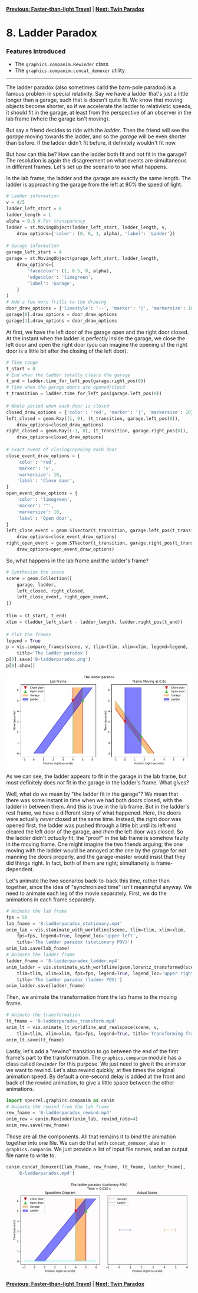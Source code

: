 [**Previous: Faster-than-light Travel**](7-ftl.md) | [**Next: Twin Paradox**](9-twinparadox.md)

# 8. Ladder Paradox

### Features Introduced
- The `graphics.companim.Rewinder` class
- The `graphics.companim.concat_demuxer` utility

---

The ladder paradox (also sometimes calld the barn-pole paradox) is a famous problem in special relativity. Say we have a ladder that's just a little longer than a garage, such that is doesn't quite fit. We know that moving objects become shorter, so if we accelerate the ladder to relativistic speeds, it should fit in the garage, at least from the perspective of an observer in the lab frame (where the garage isn't moving).

But say a friend decides to ride with the *ladder*. Then the friend will see the *garage* moving towards the ladder, and so the *garage* will be even shorter than before. If the ladder didn't fit before, it definitely wouldn't fit now.

But how can this be? How can the ladder both fit and not fit in the garage? The resolution is again the disagreement on what events are simultaneous in different frames. Let's set up the scenario to see what happens.

In the lab frame, the ladder and the garage are exactly the same length. The ladder is approaching the garage from the left at 80% the speed of light.

```python
# Ladder information
v = 4/5
ladder_left_start = 0
ladder_length = 1
alpha = 0.5 # For transparency
ladder = st.MovingObject(ladder_left_start, ladder_length, v,
    draw_options={'color': (0, 0, 1, alpha), 'label': 'Ladder'})

# Garage information
garage_left_start = 4
garage = st.MovingObject(garage_left_start, ladder_length,
    draw_options={
        'facecolor': (1, 0.5, 0, alpha),
        'edgecolor': 'limegreen',
        'label': 'Garage',
    }
)
# Add a few more frills to the drawing
door_draw_options = {'linestyle': '--', 'marker': '|', 'markersize': 10}
garage[0].draw_options = door_draw_options
garage[1].draw_options = door_draw_options
```

At first, we have the left door of the garage open and the right door closed. At the instant when the ladder is perfectly inside the garage, we close the left door and open the right door (you can imagine the opening of the right door is a little bit after the closing of the left door).

```python
# Time range
t_start = 0
# End when the ladder totally clears the garage
t_end = ladder.time_for_left_pos(garage.right_pos(0))
# Time when the garage doors are opened/closd
t_transition = ladder.time_for_left_pos(garage.left_pos(0))

# Whole period when each door is closed
closed_draw_options = {'color': 'red', 'marker': '|', 'markersize': 10}
left_closed = geom.Ray((1, 0), (t_transition, garage.left_pos(0)),
    draw_options=closed_draw_options)
right_closed = geom.Ray((-1, 0), (t_transition, garage.right_pos(0)),
    draw_options=closed_draw_options)

# Exact event of closing/opening each door
close_event_draw_options = {
    'color': 'red',
    'marker': 'v',
    'markersize': 10,
    'label': 'Close door',
}
open_event_draw_options = {
    'color': 'limegreen',
    'marker': '^',
    'markersize': 10,
    'label': 'Open door',
}
left_close_event = geom.STVector(t_transition, garage.left_pos(t_transition),
    draw_options=close_event_draw_options)
right_open_event = geom.STVector(t_transition, garage.right_pos(t_transition),
    draw_options=open_event_draw_options)
```

So, what happens in the lab frame and the ladder's frame?

```python
# Synthesize the scene
scene = geom.Collection([
    garage, ladder,
    left_closed, right_closed,
    left_close_event, right_open_event,
])

tlim = (t_start, t_end)
xlim = (ladder_left_start - ladder_length, ladder.right_pos(t_end))

# Plot the frames
legend = True
p = vis.compare_frames(scene, v, tlim=tlim, xlim=xlim, legend=legend,
    title='The ladder paradox')
p[0].save('8-ladderparadox.png')
p[0].show()
```
![The ladder paradox](figures/8-ladderparadox.png)

As we can see, the ladder appears to fit in the garage in the lab frame, but most definitely does *not* fit in the garage in the ladder's frame. What gives?

Well, what do we mean by "the ladder fit in the garage"? We mean that there was some instant in time when we had both doors closed, with the ladder in between them. And this is true in the lab frame. But in the ladder's rest frame, we have a different story of what happened. Here, the doors were actually *never* closed at the same time. Instead, the right door was opened first, the ladder was pushed through a little bit until its left end cleared the left door of the garage, and *then* the left door was closed. So the ladder didn't *actually* fit; the "proof" in the lab frame is somehow faulty in the moving frame. One might imagine the two friends arguing; the one moving with the ladder would be annoyed at the one by the garage for not manning the doors properly, and the garage-master would insist that they did things right. In fact, both of them are right; simultaneity is frame-dependent.

Let's animate the two scenarios back-to-back this time, rather than together, since the idea of "synchronized time" isn't meaningful anyway. We need to animate each leg of the movie separately. First, we do the animations in each frame separately.

```python
# Animate the lab frame
fps = 50
lab_fname = '8-ladderparadox_stationary.mp4'
anim_lab = vis.stanimate_with_worldline(scene, tlim=tlim, xlim=xlim,
    fps=fps, legend=True, legend_loc='upper left',
    title='The ladder paradox (stationary POV)')
anim_lab.save(lab_fname)
# Animate the ladder frame
ladder_fname = '8-ladderparadox_ladder.mp4'
anim_ladder = vis.stanimate_with_worldline(geom.lorentz_transformed(scene, v),
    tlim=tlim, xlim=xlim, fps=fps, legend=True, legend_loc='upper right',
    title='The ladder paradox (ladder POV)')
anim_ladder.save(ladder_fname)
```

Then, we animate the transformation from the lab frame to the moving frame.

```python
# Animate the transformation
lt_fname = '8-ladderparadox_transform.mp4'
anim_lt = vis.animate_lt_worldline_and_realspace(scene, v,
    tlim=tlim, xlim=xlim, fps=fps, legend=True, title='Transforming frames...')
anim_lt.save(lt_fname)
```

Lastly, let's add a "rewind" transition to go between the end of the first frame's part to the transformation. The `graphics.companim` module has a class called `Rewinder` for this purpose. We just need to give it the animator we want to rewind. Let's also rewind quickly, at five times the original animation speed. By default a one-second delay is added at the front and back of the rewind animation, to give a little space between the other animations.

```python
import specrel.graphics.companim as canim
# Animate the rewind from the lab frame
rew_fname = '8-ladderparadox_rewind.mp4'
anim_rew = canim.Rewinder(anim_lab, rewind_rate=4)
anim_rew.save(rew_fname)
```

Those are all the components. All that remains it to bind the animation together into one file. We can do that with `concat_demuxer`, also in `graphics.companim`. We just provide a list of input file names, and an output file name to write to.

```python
canim.concat_demuxer([lab_fname, rew_fname, lt_fname, ladder_fname],
    '8-ladderparadox.mp4')
```
![The ladder paradox](figures/8-ladderparadox.gif)

[**Previous: Faster-than-light Travel**](7-ftl.md) | [**Next: Twin Paradox**](9-twinparadox.md)
